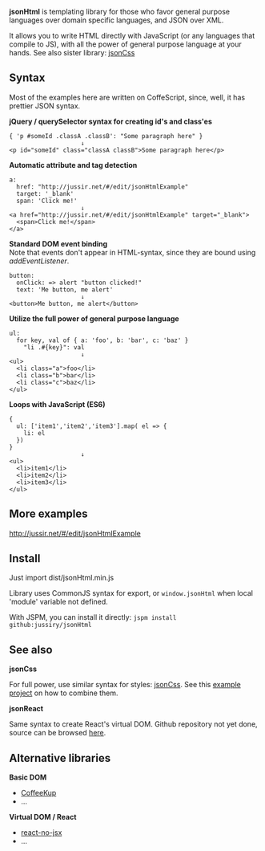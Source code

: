 **jsonHtml** is templating library for those who favor general purpose languages over domain specific languages, and JSON over XML.

It allows you to write HTML directly with JavaScript (or any languages that compile to JS), with all the power of
general purpose language at your hands. See also sister library: [jsonCss](https://github.com/jussiry/jsoncss)


## Syntax

Most of the examples here are written on CoffeScript, since, well, it has prettier JSON syntax.

**jQuery / querySelector syntax for creating id's and class'es**

    { 'p #someId .classA .classB': "Some paragraph here" }
                        ↓
    <p id="someId" class="classA classB">Some paragraph here</p>

**Automatic attribute and tag detection**

    a:
      href: "http://jussir.net/#/edit/jsonHtmlExample"
      target: '_blank'
      span: 'Click me!'
                        ↓
    <a href="http://jussir.net/#/edit/jsonHtmlExample" target="_blank">
      <span>Click me!</span>
    </a>

**Standard DOM event binding**<br/>
Note that events don't appear in HTML-syntax, since they are bound using *addEventListener*.

    button:
      onClick: => alert "button clicked!"
      text: 'Me button, me alert'
                        ↓
    <button>Me button, me alert</button>

**Utilize the full power of general purpose language**

    ul:
      for key, val of { a: 'foo', b: 'bar', c: 'baz' }
        "li .#{key}": val
                        ↓
    <ul>
      <li class="a">foo</li>
      <li class="b">bar</li>
      <li class="c">baz</li>
    </ul>

**Loops with JavaScript (ES6)**

    {
      ul: ['item1','item2','item3'].map( el => {
        li: el
      })
    }
                        ↓
    <ul>
      <li>item1</li>
      <li>item2</li>
      <li>item3</li>
    </ul>


## More examples

http://jussir.net/#/edit/jsonHtmlExample


## Install

Just import dist/jsonHtml.min.js

Library uses CommonJS syntax for export, or `window.jsonHtml` when local 'module' variable not defined.

With JSPM, you can install it directly: `jspm install github:jussiry/jsonHtml`


## See also

**jsonCss**

For full power, use similar syntax for styles: [jsonCss](https://github.com/jussiry/jsoncss).
See this [example project](https://github.com/jussiry/jsonHtmlCssExample) on how to combine them.

**jsonReact**

Same syntax to create React's virtual DOM. Github repository not yet done, source
can be browsed [here](http://jussir.net/#/edit/react_from_obj).


## Alternative libraries

**Basic DOM**

- [CoffeeKup](http://coffeekup.org/)
- ...

**Virtual DOM / React**

- [react-no-jsx](https://github.com/jussi-kalliokoski/react-no-jsx)
- ...
